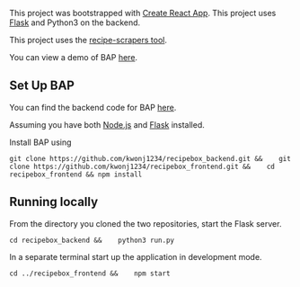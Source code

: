 This project was bootstrapped with [Create React App](https://github.com/facebook/create-react-app).
This project uses [Flask](https://flask.palletsprojects.com/en/1.1.x/installation/#installation) and Python3 on the backend.

This project uses the [recipe-scrapers tool](https://github.com/hhursev/recipe-scrapers).

You can view a demo of BAP [here](https://www.youtube.com/watch?v=R9Tdp4Y7H8A&feature=youtu.be).

## Set Up BAP
You can find the backend code for BAP [here](https://github.com/kwonj1234/recipebox_backend).

Assuming you have both [Node.js](https://nodejs.org/en/) and [Flask](https://flask.palletsprojects.com/en/1.1.x/installation/#installation) installed.

Install BAP using

`git clone https://github.com/kwonj1234/recipebox_backend.git &&   
git clone https://github.com/kwonj1234/recipebox_frontend.git &&   
cd recipebox_frontend && npm install`

## Running locally
From the directory you cloned the two repositories, start the Flask server.

`cd recipebox_backend &&   
python3 run.py`

In a separate terminal start up the application in development mode.

`cd ../recipebox_frontend &&   
npm start`

